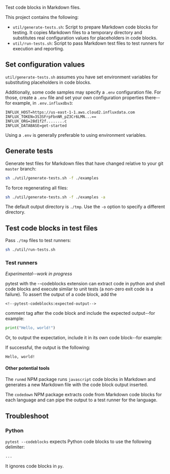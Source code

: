 Test code blocks in Markdown files.

This project contains the following:

- `util/generate-tests.sh`: Script to prepare Markdown code blocks for testing. 
  It copies Markdown files to a temporary directory and substitutes real configuration values for placeholders in code blocks.
- `util/run-tests.sh`: Script to pass Markdown test files to test runners for execution and reporting.

## Set configuration values

`util/generate-tests.sh` assumes you have set environment variables for substituting placeholders in code blocks.

Additionally, some code samples may specify a `.env` configuration file.
For those, create a `.env` file and set your own configuration properties there--for example, in `.env.influxdbv3`:

```
INFLUX_HOST=https://us-east-1-1.aws.cloud2.influxdata.com
INFLUX_TOKEN=3S3SFrpFbnNR_pZ3Cr6LMN...==
INFLUX_ORG=28d1f2f........c
INFLUX_DATABASE=get-started
```

Using a `.env` is generally preferable to using environment variables.

## Generate tests

Generate test files for Markdown files that have changed relative to your git `master` branch:

```sh
sh ./util/generate-tests.sh -f ./examples
```

To force regenerating all files:

```sh
sh ./util/generate-tests.sh -f ./examples -a
```

The default output directory is `./tmp`. Use the `-o` option to specify a different directory.

## Test code blocks in test files

Pass `./tmp` files to test runners:

```sh
sh ./util/run-tests.sh
```

### Test runners

_Experimental--work in progress_

pytest with the --codeblocks extension can extract code in python and shell code blocks and execute similar to unit tests (a non-zero exit code is a failure).
To assert the output of a code block, add the

`<!--pytest-codeblocks:expected-output-->`

comment tag after the code block and include the expected output--for example:

```python
print("Hello, world!")
```
<!--pytest-codeblocks:Hello, world!-->

Or, to output the expectation, include it in its own code block--for example:

<!--pytest-codeblocks:expected-output-->
If successful, the output is the following:

```
Hello, world!
```

#### Other potential tools

The `runmd` NPM package runs `javascript` code blocks in Markdown and generates a new Markdown file with the code block output inserted.

The `codedown` NPM package extracts code from Markdown code blocks for each language and
can pipe the output to a test runner for the language.

## Troubleshoot

### Python

`pytest --codeblocks` expects Python code blocks to use the following delimiter:

```python
...
```

It ignores code blocks in ```py```.